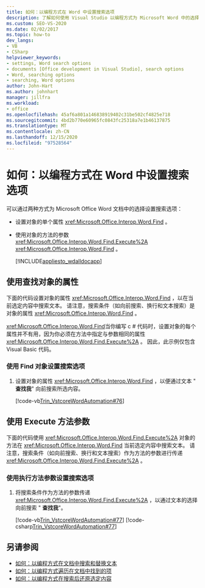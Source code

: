 ```yaml
---
title: 如何：以编程方式在 Word 中设置搜索选项
description: 了解如何使用 Visual Studio 以编程方式为 Microsoft Word 中的选择设置搜索选项。
ms.custom: SEO-VS-2020
ms.date: 02/02/2017
ms.topic: how-to
dev_langs:
- VB
- CSharp
helpviewer_keywords:
- settings, Word search options
- documents [Office development in Visual Studio], search options
- Word, searching options
- searching, Word options
author: John-Hart
ms.author: johnhart
manager: jillfra
ms.workload:
- office
ms.openlocfilehash: 45af6a801a146838919402c31be502cf4825e718
ms.sourcegitcommit: 4bd2b770e60965fc0843fc25318a7e1b46137875
ms.translationtype: MT
ms.contentlocale: zh-CN
ms.lasthandoff: 12/15/2020
ms.locfileid: "97528564"
---
```

# <a name="how-to-programmatically-set-search-options-in-word"></a>如何：以编程方式在 Word 中设置搜索选项
  可以通过两种方式为 Microsoft Office Word 文档中的选择设置搜索选项：

- 设置对象的单个属性 <xref:Microsoft.Office.Interop.Word.Find> 。

- 使用对象的方法的参数 <xref:Microsoft.Office.Interop.Word.Find.Execute%2A> <xref:Microsoft.Office.Interop.Word.Find> 。

  [!INCLUDE[appliesto_wdalldocapp](../vsto/includes/appliesto-wdalldocapp-md.md)]

## <a name="use-properties-of-a-find-object"></a>使用查找对象的属性
 下面的代码设置对象的属性 <xref:Microsoft.Office.Interop.Word.Find> ，以在当前选定内容中搜索文本。 请注意，搜索条件（如向前搜索、换行和文本搜索）是对象的属性 <xref:Microsoft.Office.Interop.Word.Find> 。

 <xref:Microsoft.Office.Interop.Word.Find>当你编写 c # 代码时，设置对象的每个属性并不有用，因为你必须在方法中指定与参数相同的属性 <xref:Microsoft.Office.Interop.Word.Find.Execute%2A> 。 因此，此示例仅包含 Visual Basic 代码。

### <a name="to-set-search-options-using-a-find-object"></a>使用 Find 对象设置搜索选项

1. 设置对象的属性 <xref:Microsoft.Office.Interop.Word.Find> ，以便通过文本 " **查找我**" 向前搜索所选内容。

     [!code-vb[Trin_VstcoreWordAutomation#76](../vsto/codesnippet/VisualBasic/Trin_VstcoreWordAutomationVB/ThisDocument.vb#76)]

## <a name="use-execute-method-arguments"></a>使用 Execute 方法参数
 下面的代码使用 <xref:Microsoft.Office.Interop.Word.Find.Execute%2A> 对象的方法在 <xref:Microsoft.Office.Interop.Word.Find> 当前选定内容中搜索文本。 请注意，搜索条件（如向前搜索、换行和文本搜索）作为方法的参数进行传递 <xref:Microsoft.Office.Interop.Word.Find.Execute%2A> 。

### <a name="to-set-search-options-using-execute-method-arguments"></a>使用执行方法参数设置搜索选项

1. 将搜索条件作为方法的参数传递 <xref:Microsoft.Office.Interop.Word.Find.Execute%2A> ，以通过文本的选择向前搜索 " **查找我**"。

     [!code-vb[Trin_VstcoreWordAutomation#77](../vsto/codesnippet/VisualBasic/Trin_VstcoreWordAutomationVB/ThisDocument.vb#77)]
     [!code-csharp[Trin_VstcoreWordAutomation#77](../vsto/codesnippet/CSharp/Trin_VstcoreWordAutomationCS/ThisDocument.cs#77)]

## <a name="see-also"></a>另请参阅
- [如何：以编程方式在文档中搜索和替换文本](../vsto/how-to-programmatically-search-for-and-replace-text-in-documents.md)
- [如何：以编程方式遍历在文档中找到的项](../vsto/how-to-programmatically-loop-through-found-items-in-documents.md)
- [如何：以编程方式在搜索后还原选定内容](../vsto/how-to-programmatically-restore-selections-after-searches.md)
